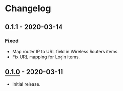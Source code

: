 # Changelog

## [0.1.1](https://github.com/juanii/OneVault/releases/0.1.1) - 2020-03-14

### Fixed

* Map router IP to URL field in Wireless Routers items.
* Fix URL mapping for Login items.

## [0.1.0](https://github.com/juanii/OneVault/releases/0.1.0) - 2020-03-11

* Initial release.

